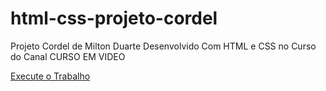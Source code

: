 # html-css-projeto-cordel
 Projeto Cordel de Milton Duarte Desenvolvido Com HTML e CSS no Curso do Canal CURSO EM VIDEO

<a href="https://luizinhovitor.github.io/html-css-projeto-cordel/">Execute o Trabalho</a>